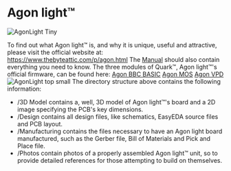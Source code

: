 # Agon light™
![AgonLight Tiny](https://user-images.githubusercontent.com/69539226/174462809-74da7287-020a-45ee-8996-a5056379a8d4.png)

To find out what Agon light™ is, and why it is unique, useful and attractive, please visit the official website at: https://www.thebyteattic.com/p/agon.html
The <a href="https://github.com/TheByteAttic/AgonLight/blob/main/Agon%20light%20R1.0%20Manual.pdf">Manual</a> should also contain everything you need to know.
The three modules of Quark™, Agon light™'s official firmware, can be found here:
<a href="https://github.com/breakintoprogram/agon-bbc-basic">Agon BBC BASIC</a>
<a href="https://github.com/breakintoprogram/agon-mos">Agon MOS</a>
<a href="https://github.com/breakintoprogram/agon-vpd">Agon VPD</a>
![AgonLight top small](https://user-images.githubusercontent.com/69539226/174460606-0e86b685-e6bd-4564-a6f9-5506d476ab9a.png)
The directory structure above contains the following information:
<UL>
<LI>/3D Model contains a, well, 3D model of Agon light™'s board and a 2D image specifying the PCB's key dimensions.
<LI>/Design contains all design files, like schematics, EasyEDA source files and PCB layout.
<LI>/Manufacturing contains the files necessary to have an Agon light board manufactured, such as the Gerber file, Bill of Materials and Pick and Place file.
<LI>/Photos contain photos of a properly assembled Agon light™ unit, so to provide detailed references for those attempting to build on themselves.
</UL>
